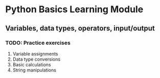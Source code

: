 # Python Basics Learning Module

## Variables, data types, operators, input/output

### TODO: Practice exercises

1. Variable assignments
2. Data type conversions
3. Basic calculations
4. String manipulations
